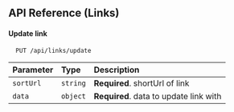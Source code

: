 ## API Reference (Links)

#### Update link

```http
  PUT /api/links/update
```

| Parameter | Type     | Description                           |
| :-------- | :------- | :------------------------------------ |
| `sortUrl` | `string` | **Required**. shortUrl of link        |
| `data`    | `object` | **Required**. data to update link with |